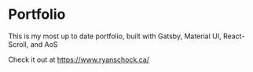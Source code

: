 # Portfolio

This is my most up to date portfolio, built with Gatsby, Material UI, React-Scroll, and AoS

Check it out at https://www.ryanschock.ca/
